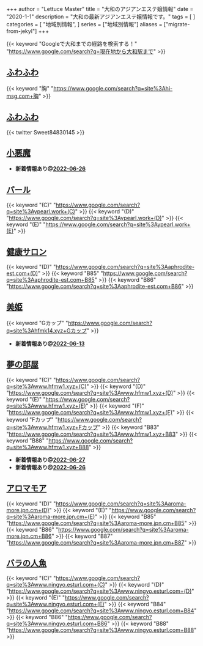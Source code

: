 +++
author = "Lettuce Master"
title = "大和のアジアンエステ嬢情報"
date = "2020-1-1"
description = "大和の最新アジアンエステ嬢情報です。"
tags = [
]
categories = [
    "地域別情報",
]
series = ["地域別情報"]
aliases = ["migrate-from-jekyl"]
+++

{{< keyword "Googleで大和までの経路を検索する！" "https://www.google.com/search?q=現在地から大和駅まで" >}}

## [ふわふわ](http://hi-msg.com/fuwafuwa/)
{{< keyword "胸" "https://www.google.com/search?q=site%3Ahi-msg.com+胸" >}} 

## [ふわふわ](http://hfmi3.xyz/)


{{< twitter Sweet84830145 >}}



## [小悪魔](http://happy-baby.work/)


- **新着情報あり@[2022-06-26](/post/2022-06-26)**
## [パール](http://ypearl.work/)
{{< keyword "(C)" "https://www.google.com/search?q=site%3Aypearl.work+(C)" >}} {{< keyword "(D)" "https://www.google.com/search?q=site%3Aypearl.work+(D)" >}} {{< keyword "(E)" "https://www.google.com/search?q=site%3Aypearl.work+(E)" >}} 

## [健康サロン](http://aphrodite-est.com/)
{{< keyword "(D)" "https://www.google.com/search?q=site%3Aaphrodite-est.com+(D)" >}} {{< keyword "B85" "https://www.google.com/search?q=site%3Aaphrodite-est.com+B85" >}} {{< keyword "B86" "https://www.google.com/search?q=site%3Aaphrodite-est.com+B86" >}} 

## [美姫](http://hfmk14.xyz/)
{{< keyword "Gカップ" "https://www.google.com/search?q=site%3Ahfmk14.xyz+Gカップ" >}} 

- **新着情報あり@[2022-06-13](/post/2022-06-13)**
## [夢の部屋](http://www.hfmw1.xyz/)
{{< keyword "(C)" "https://www.google.com/search?q=site%3Awww.hfmw1.xyz+(C)" >}} {{< keyword "(D)" "https://www.google.com/search?q=site%3Awww.hfmw1.xyz+(D)" >}} {{< keyword "(E)" "https://www.google.com/search?q=site%3Awww.hfmw1.xyz+(E)" >}} {{< keyword "(F)" "https://www.google.com/search?q=site%3Awww.hfmw1.xyz+(F)" >}} {{< keyword "Fカップ" "https://www.google.com/search?q=site%3Awww.hfmw1.xyz+Fカップ" >}} {{< keyword "B83" "https://www.google.com/search?q=site%3Awww.hfmw1.xyz+B83" >}} {{< keyword "B88" "https://www.google.com/search?q=site%3Awww.hfmw1.xyz+B88" >}} 

- **新着情報あり@[2022-06-27](/post/2022-06-27)**
- **新着情報あり@[2022-06-26](/post/2022-06-26)**
## [アロマモア](https://aroma-more.jpn.cm/)
{{< keyword "(D)" "https://www.google.com/search?q=site%3Aaroma-more.jpn.cm+(D)" >}} {{< keyword "(E)" "https://www.google.com/search?q=site%3Aaroma-more.jpn.cm+(E)" >}} {{< keyword "B85" "https://www.google.com/search?q=site%3Aaroma-more.jpn.cm+B85" >}} {{< keyword "B86" "https://www.google.com/search?q=site%3Aaroma-more.jpn.cm+B86" >}} {{< keyword "B87" "https://www.google.com/search?q=site%3Aaroma-more.jpn.cm+B87" >}} 

## [バラの人魚](http://www.ningyo.esturl.com/)
{{< keyword "(C)" "https://www.google.com/search?q=site%3Awww.ningyo.esturl.com+(C)" >}} {{< keyword "(D)" "https://www.google.com/search?q=site%3Awww.ningyo.esturl.com+(D)" >}} {{< keyword "(E)" "https://www.google.com/search?q=site%3Awww.ningyo.esturl.com+(E)" >}} {{< keyword "B84" "https://www.google.com/search?q=site%3Awww.ningyo.esturl.com+B84" >}} {{< keyword "B86" "https://www.google.com/search?q=site%3Awww.ningyo.esturl.com+B86" >}} {{< keyword "B88" "https://www.google.com/search?q=site%3Awww.ningyo.esturl.com+B88" >}} 

